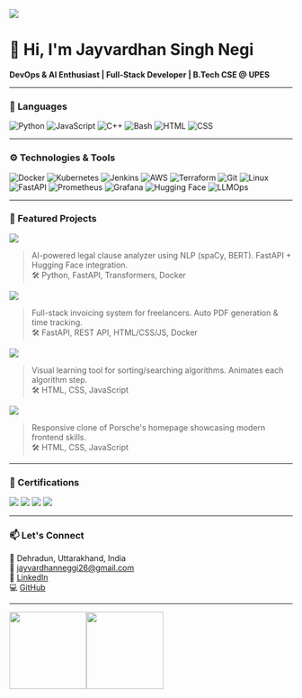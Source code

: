 [![](https://raw.githubusercontent.com/adamalston/adamalston/master/profile.gif)](https://github.com/JayvardhanSinghNegi)

# 👋 Hi, I'm Jayvardhan Singh Negi

**DevOps & AI Enthusiast | Full-Stack Developer | B.Tech CSE @ UPES**

---

### 🧠 Languages

![Python](https://img.shields.io/badge/-Python-000?&logo=Python)
![JavaScript](https://img.shields.io/badge/-JavaScript-000?&logo=JavaScript)
![C++](https://img.shields.io/badge/-C++-000?&logo=c%2b%2b&logoColor=00599C)
![Bash](https://img.shields.io/badge/-Bash-000?&logo=gnu-bash)
![HTML](https://img.shields.io/badge/-HTML-000?&logo=HTML5)
![CSS](https://img.shields.io/badge/-CSS-000?&logo=CSS3)

---

### ⚙️ Technologies & Tools

![Docker](https://img.shields.io/badge/-Docker-000?&logo=Docker)
![Kubernetes](https://img.shields.io/badge/-Kubernetes-000?&logo=Kubernetes)
![Jenkins](https://img.shields.io/badge/-Jenkins-000?&logo=Jenkins)
![AWS](https://img.shields.io/badge/-AWS-000?&logo=Amazon-AWS&logoColor=F90)
![Terraform](https://img.shields.io/badge/-Terraform-000?&logo=Terraform)
![Git](https://img.shields.io/badge/-Git-000?&logo=Git)
![Linux](https://img.shields.io/badge/-Linux-000?&logo=Linux)
![FastAPI](https://img.shields.io/badge/-FastAPI-000?&logo=fastapi)
![Prometheus](https://img.shields.io/badge/-Prometheus-000?&logo=prometheus)
![Grafana](https://img.shields.io/badge/-Grafana-000?&logo=grafana)
![Hugging Face](https://img.shields.io/badge/-Hugging%20Face-000?&logo=huggingface)
![LLMOps](https://img.shields.io/badge/-LLMOps-000)

---

### 💼 Featured Projects

[![](https://img.shields.io/badge/-📄%20ClauseWise-000)](https://github.com/JayvardhanSinghNegi/ClauseWise)
> AI-powered legal clause analyzer using NLP (spaCy, BERT). FastAPI + Hugging Face integration.  
> 🛠 Python, FastAPI, Transformers, Docker

[![](https://img.shields.io/badge/-🧾%20BillForge-000)](https://github.com/JayvardhanSinghNegi/BillForge)
> Full-stack invoicing system for freelancers. Auto PDF generation & time tracking.  
> 🛠 FastAPI, REST API, HTML/CSS/JS, Docker

[![](https://img.shields.io/badge/-🔍%20DSA%20Visualizer-000)](https://github.com/JayvardhanSinghNegi/DSA-Visualiser)
> Visual learning tool for sorting/searching algorithms. Animates each algorithm step.  
> 🛠 HTML, CSS, JavaScript

[![](https://img.shields.io/badge/-🚘%20Porsche%20Website%20Replica-000)](https://github.com/JayvardhanSinghNegi/Porsche_Website)
> Responsive clone of Porsche's homepage showcasing modern frontend skills.  
> 🛠 HTML, CSS, JavaScript

---

### 📜 Certifications

[![](https://img.shields.io/badge/-🐳%20Docker%20Certified-000)](https://www.linkedin.com/learning/paths/docker-foundations-professional-certificate)
[![](https://img.shields.io/badge/-⚙️%20Jenkins%20Certified-000)](https://www.linkedin.com/learning/certificates/5f285ee14aae5365a6048a4c5c0a97da84022e92665926f38bb0302eb9c53303?trk=share_certificate)
[![](https://img.shields.io/badge/-☸️%20Kubernetes%20Certified-000)](https://learn.kodekloud.com/user/certificate/2b5f0dec-2e51-4cf6-946b-fd2a3a49728e)
[![](https://img.shields.io/badge/-🐍%20Python%20Certified-000)](https://learn.kodekloud.com/user/certificate/84a5a704-e8ce-4b0e-98e4-314b7680a698)

---

### 📫 Let's Connect

📍 Dehradun, Uttarakhand, India  
📧 [jayvardhanneggi26@gmail.com](mailto:jayvardhanneggi26@gmail.com)  
🔗 [LinkedIn](https://www.linkedin.com/in/jayvardhan-singh-negi-b8819824b/)  
💻 [GitHub](https://github.com/JayvardhanSinghNegi)

---

<a href="https://github.com/JayvardhanSinghNegi"><img height="137px" src="https://github-readme-stats.vercel.app/api?username=JayvardhanSinghNegi&hide_title=true&hide_border=true&show_icons=true&include_all_commits=true&count_private=true&line_height=21&text_color=000&icon_color=000&bg_color=0,ea6161,ffc64d,fffc4d,52fa5a&theme=graywhite" /><img height="137px" src="https://github-readme-stats.vercel.app/api/top-langs/?username=JayvardhanSinghNegi&hide=html&hide_title=true&hide_border=true&layout=compact&langs_count=6&text_color=000&icon_color=fff&bg_color=0,52fa5a,4dfcff,c64dff&theme=graywhite" /></a>
